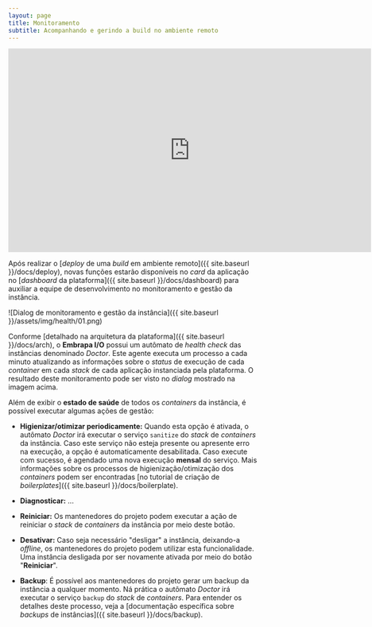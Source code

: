 ```yaml
---
layout: page
title: Monitoramento
subtitle: Acompanhando e gerindo a build no ambiente remoto
---
```


<iframe width="730" height="410" src="https://www.youtube.com/embed/0skE1rcQVI4" frameborder="0" allow="accelerometer; autoplay; clipboard-write; encrypted-media; gyroscope; picture-in-picture; web-share" allowfullscreen></iframe>

Após realizar o [_deploy_ de uma _build_ em ambiente remoto]({{ site.baseurl }}/docs/deploy), novas funções estarão disponíveis no _card_ da aplicação no [_dashboard_ da plataforma]({{ site.baseurl }}/docs/dashboard) para auxiliar a equipe de desenvolvimento no monitoramento e gestão da instância.

![Dialog de monitoramento e gestão da instância]({{ site.baseurl }}/assets/img/health/01.png)

Conforme [detalhado na arquitetura da plataforma]({{ site.baseurl }}/docs/arch), o **Embrapa I/O** possui um autômato de _health check_ das instâncias denominado _Doctor_. Este agente executa um processo a cada minuto atualizando as informações sobre o _status_ de execução de cada _container_ em cada _stack_ de cada aplicação instanciada pela plataforma. O resultado deste monitoramento pode ser visto no _dialog_ mostrado na imagem acima.

Além de exibir o **estado de saúde** de todos os _containers_ da instância, é possível executar algumas ações de gestão:

- **Higienizar/otimizar periodicamente:** Quando esta opção é ativada, o autômato _Doctor_ irá executar o serviço ```sanitize``` do _stack_ de _containers_ da instância. Caso este serviço não esteja presente ou apresente erro na execução, a opção é automaticamente desabilitada. Caso execute com sucesso, é agendado uma nova execução **mensal** do serviço. Mais informações sobre os processos de higienização/otimização dos _containers_ podem ser encontradas [no tutorial de criação de _boilerplates_]({{ site.baseurl }}/docs/boilerplate).

- **Diagnosticar:** ...

- **Reiniciar:** Os mantenedores do projeto podem executar a ação de reiniciar o _stack_ de _containers_ da instância por meio deste botão.

- **Desativar:** Caso seja necessário "desligar" a instância, deixando-a _offline_, os mantenedores do projeto podem utilizar esta funcionalidade. Uma instância desligada por ser novamente ativada por meio do botão "**Reiniciar**".

- **Backup**: É possível aos mantenedores do projeto gerar um backup da instância a qualquer momento. Ná prática o autômato _Doctor_ irá executar o serviço ```backup``` do _stack_ de _containers_. Para entender os detalhes deste processo, veja a [documentação específica sobre _backups_ de instâncias]({{ site.baseurl }}/docs/backup).

